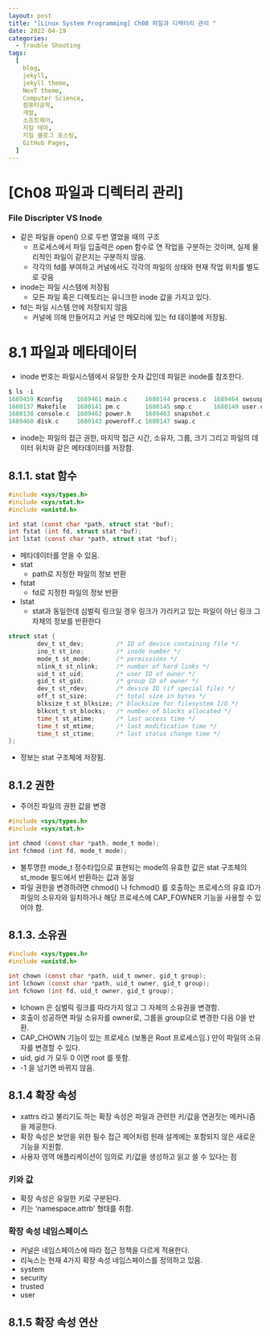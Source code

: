 ```yaml
---
layout: post
title: "[Linux System Programming] Ch08 파일과 디렉터리 관리 "
date: 2022-04-19
categories:
  - Trouble Shooting
tags:
  [
    blog,
    jekyll,
    jekyll theme,
    NexT theme,
    Computer Science,
    컴퓨터공학,
    개발,
    소프트웨어,
    지킬 테마,
    지킬 블로그 포스팅,
    GitHub Pages,
  ]
---
```


# [Ch08 파일과 디렉터리 관리]

### File Discripter VS Inode

- 같은 파일을 open() 으로 두번 열었을 때의 구조
  - 프로세스에서 파일 입출력은 open 함수로 연 작업을 구분하는 것이며, 실제 물리적인 파일이 같은지는 구분하지 않음.
  - 각각의 fd를 부여하고 커널에서도 각각의 파일의 상태와 현재 작업 위치를 별도로 갖음
- inode는 파일 시스템에 저장됨
  - 모든 파일 혹은 디렉토리는 유니크한 inode 값을 가지고 있다.
- fd는 파일 시스템 안에 저장되지 않음
  - 커널에 의해 만들어지고 커널 안 메모리에 있는 fd 테이블에 저장됨.

# 8.1 파일과 메타데이터

- inode 번호는 파일시스템에서 유일한 숫자 값인데 파일은 inode를 참조한다.

```c
$ ls -i
1689459 Kconfig    1689461 main.c     1680144 process.c  1689464 swsusp.c
1680137 Makefile   1680141 pm.c       1680145 smp.c      1680149 user.c
1680138 console.c  1689462 power.h    1689463 snapshot.c
1689460 disk.c     1680143 poweroff.c 1680147 swap.c
```

- inode는 파일의 접근 권한, 마지막 접근 시간, 소유자, 그룹, 크기 그리고 파일의 데이터 위치와 같은 메타데이터를 저장함.

## 8.1.1. stat 함수

```c
#include <sys/types.h>
#include <sys/stat.h>
#include <unistd.h>

int stat (const char *path, struct stat *buf);
int fstat (int fd, struct stat *buf);
int lstat (const char *path, struct stat *buf);
```

- 메타데이터를 얻을 수 있음.
- stat
  - path로 지정한 파일의 정보 반환
- fstat
  - fd로 지정한 파일의 정보 반환
- lstat
  - stat과 동일한데 심벌릭 링크일 경우 링크가 가리키고 있는 파일이 아닌 링크 그 자체의 정보를 반환한다

```c
struct stat {
        dev_t st_dev;         /* ID of device containing file */
        ino_t st_ino;         /* inode number */
        mode_t st_mode;       /* permissions */
        nlink_t st_nlink;     /* number of hard links */
        uid_t st_uid;         /* user ID of owner */
        gid_t st_gid;         /* group ID of owner */
        dev_t st_rdev;        /* device ID (if special file) */
        off_t st_size;        /* total size in bytes */
        blksize_t st_blksize; /* blocksize for filesystem I/O */
        blkcnt_t st_blocks;   /* number of blocks allocated */
        time_t st_atime;      /* last access time */
        time_t st_mtime;      /* last modification time */
        time_t st_ctime;      /* last status change time */
};
```

- 정보는 stat 구조체에 저장됨.

## 8.1.2 권한

- 주어진 파일의 권한 값을 변경

```c
#include <sys/types.h>
#include <sys/stat.h>

int chmod (const char *path, mode_t mode);
int fchmod (int fd, mode_t mode);
```

- 불투명한 mode_t 정수타입으로 표현되는 mode의 유효한 값은 stat 구조체의 st_mode 필드에서 반환하는 값과 동일
- 파일 권한을 변경하려면 chmod() 나 fchmod() 를 호출하는 프로세스의 유효 ID가 파일의 소유자와 일치하거나 해당 프로세스에 CAP_FOWNER 기능을 사용할 수 있어야 함.

## 8.1.3. 소유권

```c
#include <sys/types.h>
#include <unistd.h>

int chown (const char *path, uid_t owner, gid_t group);
int lchown (const char *path, uid_t owner, gid_t group);
int fchown (int fd, uid_t owner, gid_t group);
```

- lchown 은 심벌릭 링크를 따라가지 않고 그 자체의 소유권을 변경함.
- 호출이 성공하면 파일 소유자를 owner로, 그룹을 group으로 변경한 다음 0을 반환.
- CAP_CHOWN 기능이 있는 프로세스 (보통은 Root 프로세스임.) 만이 파일의 소유자를 변경할 수 있다.
- uid, gid 가 모두 0 이면 root 를 뜻함.
- -1 을 넘기면 바뀌지 않음.

## 8.1.4 확장 속성

- xattrs 라고 불리기도 하는 확장 속성은 파일과 관련한 키/값을 연권짓는 메커니즘을 제공한다.
- 확장 속성은 보안을 위한 필수 접근 제어처럼 원래 설계에는 포함되지 않은 새로운 기능을 지원함.
- 사용자 영역 애플리케이션이 임의로 키/값을 생성하고 읽고 쓸 수 있다는 점

### 키와 값

- 확장 속성은 유일한 키로 구분된다.
- 키는 ‘namespace.attrb’ 형태를 취함.

### 확장 속성 네임스페이스

- 커널은 네임스페이스에 따라 접근 정책을 다르게 적용한다.
- 리눅스는 현재 4가지 확장 속성 네임스페이스를 정의하고 있음.
- system
- security
- trusted
- user

## 8.1.5 확장 속성 연산
